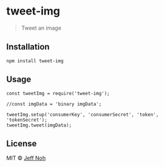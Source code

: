 # tweet-img

> Tweet an image

## Installation

```
npm install tweet-img
```

## Usage
```
const tweetImg = require('tweet-img');

//const imgData = 'binary imgData';

tweetImg.setup('consumerKey', 'consumerSecret', 'token', 'tokenSecret');
tweetImg.tweet(imgData);

```

## License
MIT © [Jeff Noh](jnoh.net)
